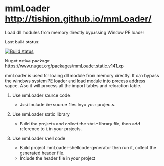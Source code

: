 # mmLoader http://tishion.github.io/mmLoader/

Load dll modules from memory directly bypassing Window PE loader

Last build status:

[![Build status](https://ci.appveyor.com/api/projects/status/uyat3s3g76crdbkp?svg=true)](https://ci.appveyor.com/project/tishion/mmloader)

Nuget native package: https://www.nuget.org/packages/mmLoader.static.v141_xp

mmLoader is used for loaing dll module from memory directly. It can bypass the windows system PE loader and load module into process  address sapce. Also it will process all the import tables and reloaction table.

1. Use mmLoader source code:
   - Just include the source files inyo your projects.

2. Use mmLoader static library
    - Build the projects and collect the static library file, then add reference to it in your projects.

3. Use mmLoader shell code
   - Build project mmLoader-shellcode-generator then run it, collect the generated header file. 
   - Include the header file in your project
